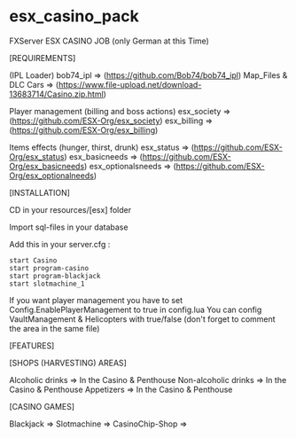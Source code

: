 # esx_casino_pack

FXServer ESX CASINO JOB (only German at this Time)

[REQUIREMENTS]

(IPL Loader)
    bob74_ipl             => (https://github.com/Bob74/bob74_ipl)
    Map_Files & DLC Cars  => (https://www.file-upload.net/download-13683714/Casino.zip.html)

    
Player management (billing and boss actions)
    esx_society => (https://github.com/ESX-Org/esx_society)
    esx_billing => (https://github.com/ESX-Org/esx_billing)

Items effects (hunger, thirst, drunk)
    esx_status => (https://github.com/ESX-Org/esx_status)
    esx_basicneeds => (https://github.com/ESX-Org/esx_basicneeds)
    esx_optionalsneeds => (https://github.com/ESX-Org/esx_optionalneeds)

[INSTALLATION]

CD in your resources/[esx] folder

Import sql-files in your database

Add this in your server.cfg :

```
start Casino
start program-casino
start program-blackjack
start slotmachine_1
```

If you want player management you have to set Config.EnablePlayerManagement to true in config.lua 
You can config VaultManagement & Helicopters with true/false (don't forget to comment the area in the same file)

[FEATURES]


[SHOPS (HARVESTING) AREAS]

Alcoholic drinks => In the Casino & Penthouse 
Non-alcoholic drinks => In the Casino & Penthouse 
Appetizers => In the Casino & Penthouse 

[CASINO GAMES]

Blackjack => 
Slotmachine => 
CasinoChip-Shop => 

